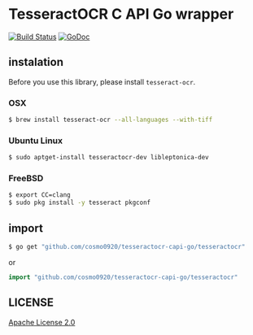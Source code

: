 TesseractOCR C API Go wrapper
===

[![Build Status](https://travis-ci.org/cosmo0920/tesseractocr-capi-go.svg?branch=master)](https://travis-ci.org/cosmo0920/tesseractocr-capi-go) [![GoDoc](https://godoc.org/github.com/cosmo0920/tesseractocr-capi-go/tesseractocr?status.png)](https://godoc.org/github.com/cosmo0920/tesseractocr-capi-go/tesseractocr)

## instalation

Before you use this library, please install `tesseract-ocr`.

### OSX

```bash
$ brew install tesseract-ocr --all-languages --with-tiff
```

### Ubuntu Linux

```bash
$ sudo aptget-install tesseractocr-dev libleptonica-dev
```

### FreeBSD

```bash
$ export CC=clang
$ sudo pkg install -y tesseract pkgconf
```

## import

```bash
$ go get "github.com/cosmo0920/tesseractocr-capi-go/tesseractocr"
```

or

```go
import "github.com/cosmo0920/tesseractocr-capi-go/tesseractocr"
```

## LICENSE

[Apache License 2.0](LICENSE)
